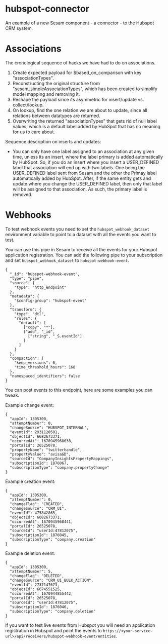 # hubspot-connector
An example of a new Sesam component - a connector - to the Hubspot CRM system.

# Associations

The cronological sequence of hacks we have had to do on associations.
 1. Create expected payload for $based_on_comparison with key "associationTypes".
 2. Reconstructing the original structure from "sesam_simpleAssociationTypes", which has been created to simplify model mapping and removing it.
 3. Reshape the payload since its asymmetric for insert/update vs. collect/lookup.
 4. On lookup, find the one relation we are about to update, since all relations between datatypes are returned.
 5. Overwriting the returned "associationTypes" that gets rid of null label values, which is a default label added by HubSpot that has no meaning for us to care about.
 
 
Sequence description on inserts and updates:
- You can only have one label assigned to an association at any given time, unless its an insert, where the label primary is added automatically by HubSpot. So, if you do an insert where you insert a USER_DEFINED label that association will end up with two labels. One being the USER_DEFINED label sent from Sesam and the other the Primay label automatically added by HubSpot. After, if the same entity gets and update where you change the USER_DEFINED label, then only that label will be assigned to that association. As such, the primary label is removed. 

# Webhooks

To test webhook events you need to set the `hubspot_webhook_dataset` environment variable to point to a dataset with all the events you want to test. 

You can use this pipe in Sesam to receive all the events for your Hubspot application registration. You can add the following pipe to your subscription and set `hubspot_webhook_dataset` to `hubspot-webhook-event`.
```
{
  "_id": "hubspot-webhook-event",
  "type": "pipe",
  "source": {
    "type": "http_endpoint"
  },
  "metadata": {
    "$config-group": "hubspot-event"
  },
  "transform": {
    "type": "dtl",
    "rules": {
      "default": [
        ["copy", "*"],
        ["add", "_id",
          ["string", "_S.eventId"]
        ]
      ]
    }
  },
  "compaction": {
    "keep_versions": 0,
    "time_threshold_hours": 168
  },
  "namespaced_identifiers": false
}
```

You can post events to this endpoint, here are some examples you can tweak.

Example change event:
```
{
  "appId": 1305300,
  "attemptNumber": 0,
  "changeSource": "HUBSPOT_INTERNAL",
  "eventId": 2931120501,
  "objectId": 6682673371,
  "occurredAt": 1670945968638,
  "portalId": 26525078,
  "propertyName": "twitterhandle",
  "propertyValue": "avisaGD",
  "sourceId": "CompanyInsightsPropertyMappings",
  "subscriptionId": 1876067,
  "subscriptionType": "company.propertyChange"
}
```

Example creation event:
```
{
  "appId": 1305300,
  "attemptNumber": 0,
  "changeFlag": "CREATED",
  "changeSource": "CRM_UI",
  "eventId": 475842865,
  "objectId": 6682673371,
  "occurredAt": 1670945968441,
  "portalId": 26525078,
  "sourceId": "userId:47812075",
  "subscriptionId": 1876045,
  "subscriptionType": "company.creation"
}
```

Example deletion event:
```
{
  "appId": 1305300,
  "attemptNumber": 5,
  "changeFlag": "DELETED",
  "changeSource": "CRM_UI_BULK_ACTION",
  "eventId": 2737147673,
  "objectId": 6674551525,
  "occurredAt": 1670944855442,
  "portalId": 26525078,
  "sourceId": "userId:47812075",
  "subscriptionId": 1876046,
  "subscriptionType": "company.deletion"
}
```

If you want to test live events from Hubspot you will need an application registration in Hubspot and point the events to `https://<your-service-url>/api/receivers/hubspot-webhook-event/entities`.
